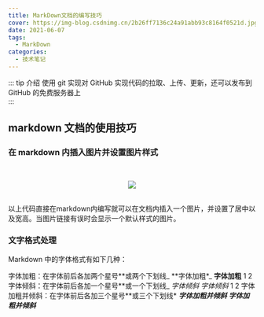```yaml
---
title: MarkDown文档的编写技巧
cover: https://img-blog.csdnimg.cn/2b26ff7136c24a91abb93c8164f0521d.jpg?x-oss-process=image/watermark,type_ZHJvaWRzYW5zZmFsbGJhY2s,shadow_50,text_Q1NETiBAPGRpdiBjbGFzcz0n6b6Z5a6d5a6dJz4=,size_20,color_FFFFFF,t_70,g_se,x_16#pic_center
date: 2021-06-07
tags:
  - MarkDown
categories:
  - 技术笔记
---
```


::: tip 介绍
使用 git 实现对 GitHub 实现代码的拉取、上传、更新，还可以发布到 GitHub 的免费服务器上<br>
:::

## markdown 文档的使用技巧

### 在 markdown 内插入图片并设置图片样式

<div align=center style="padding:30px 0">
  <img src="图片链接" >
  </img>
</div>
  以上代码直接在markdown内编写就可以在文档内插入一个图片，并设置了居中以及宽高。当图片链接有误时会显示一个默认样式的图片。

### 文字格式处理

Markdown 中的字体格式有如下几种：

字体加粗：在字体前后各加两个星号**或两个下划线\_
**字体加粗\*_
**字体加粗**
1
2
字体倾斜：在字体前后各加一个星号\*\*或一个下划线_
_字体倾斜_
_字体倾斜_
1
2
字体加粗并倾斜：在字体前后各加三个星号\*\*或三个下划线\*
**_字体加粗并倾斜_**
**_字体加粗并倾斜_**
